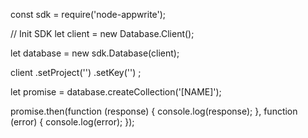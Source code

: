 const sdk = require('node-appwrite');

// Init SDK
let client = new Database.Client();

let database = new sdk.Database(client);

client
    .setProject('')
    .setKey('')
;

let promise = database.createCollection('[NAME]');

promise.then(function (response) {
    console.log(response);
}, function (error) {
    console.log(error);
});